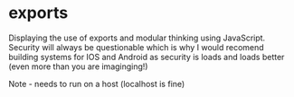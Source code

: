 # exports
Displaying the use of exports and modular thinking using JavaScript. Security will always be questionable which is why I would recomend building systems for IOS and Android as security is loads and loads better (even more than you are imaginging!)

Note - needs to run on a host (localhost is fine)

